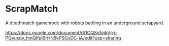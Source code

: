 ScrapMatch
==========

A deathmatch gamemode with robots battling in an underground scrapyard.

https://docs.google.com/document/d/1OQSn1ojkVjkj-PQyuxqy_hmQIfpl9rHN5kPSGyDC-iA/edit?usp=sharing